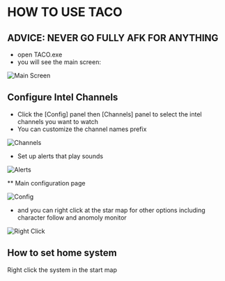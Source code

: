 # HOW TO USE TACO #
## ADVICE: NEVER GO FULLY AFK FOR ANYTHING

* open TACO.exe
* you will see the main screen:

![Main Screen](https://bitbucket.org/CaptainCrump1/taco_v2/raw/master/1.png)

## Configure Intel Channels
* Click the [Config] panel then [Channels] panel to select the intel channels you want to watch
* You can customize the channel names prefix

![Channels](https://bitbucket.org/CaptainCrump1/taco_v2/raw/master/2.png)

* Set up alerts that play sounds

![Alerts](https://bitbucket.org/CaptainCrump1/taco_v2/raw/master/3.png)

** Main configuration page

![Config](https://bitbucket.org/CaptainCrump1/taco_v2/raw/master/4.png)

* and you can right click at the star map for other options including character follow and anomoly monitor 

![Right Click](https://bitbucket.org/CaptainCrump1/taco_v2/raw/master/5.png)

## How to set home system
Right click the system in the start map
